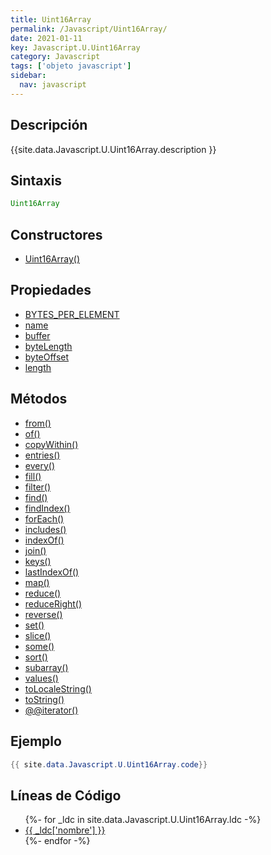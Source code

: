 ```yaml
---
title: Uint16Array
permalink: /Javascript/Uint16Array/
date: 2021-01-11
key: Javascript.U.Uint16Array
category: Javascript
tags: ['objeto javascript']
sidebar: 
  nav: javascript
---
```


## Descripción
{{site.data.Javascript.U.Uint16Array.description }}

## Sintaxis
~~~javascript
Uint16Array
~~~

## Constructores
* [Uint16Array()](/Javascript/Uint16Array/Uint16Array/)

## Propiedades
* [BYTES_PER_ELEMENT](/Javascript/Uint16Array/BYTES_PER_ELEMENT)
* [name](/Javascript/Uint16Array/name)
* [buffer](/Javascript/Uint16Array/buffer)
* [byteLength](/Javascript/Uint16Array/byteLength)
* [byteOffset](/Javascript/Uint16Array/byteOffset)
* [length](/Javascript/Uint16Array/length)

## Métodos
* [from()](/Javascript/Uint16Array/from)
* [of()](/Javascript/Uint16Array/of)
* [copyWithin()](/Javascript/Uint16Array/copyWithin)
* [entries()](/Javascript/Uint16Array/entries)
* [every()](/Javascript/Uint16Array/every)
* [fill()](/Javascript/Uint16Array/fill)
* [filter()](/Javascript/Uint16Array/filter)
* [find()](/Javascript/Uint16Array/find)
* [findIndex()](/Javascript/Uint16Array/findIndex)
* [forEach()](/Javascript/Uint16Array/forEach)
* [includes()](/Javascript/Uint16Array/includes)
* [indexOf()](/Javascript/Uint16Array/indexOf)
* [join()](/Javascript/Uint16Array/join)
* [keys()](/Javascript/Uint16Array/keys)
* [lastIndexOf()](/Javascript/Uint16Array/lastIndexOf)
* [map()](/Javascript/Uint16Array/map)
* [reduce()](/Javascript/Uint16Array/reduce)
* [reduceRight()](/Javascript/Uint16Array/reduceRight)
* [reverse()](/Javascript/Uint16Array/reverse)
* [set()](/Javascript/Uint16Array/set)
* [slice()](/Javascript/Uint16Array/slice)
* [some()](/Javascript/Uint16Array/some)
* [sort()](/Javascript/Uint16Array/sort)
* [subarray()](/Javascript/Uint16Array/subarray)
* [values()](/Javascript/Uint16Array/values)
* [toLocaleString()](/Javascript/Uint16Array/toLocaleString)
* [toString()](/Javascript/Uint16Array/toString)
* [@@iterator()](/Javascript/Uint16Array/@@iterator)

## Ejemplo
~~~java
{{ site.data.Javascript.U.Uint16Array.code}}
~~~

## Líneas de Código
<ul>
{%- for _ldc in site.data.Javascript.U.Uint16Array.ldc -%}
   <li>
       <a href="{{_ldc['url'] }}">{{ _ldc['nombre'] }}</a>
   </li>
{%- endfor -%}
</ul>
